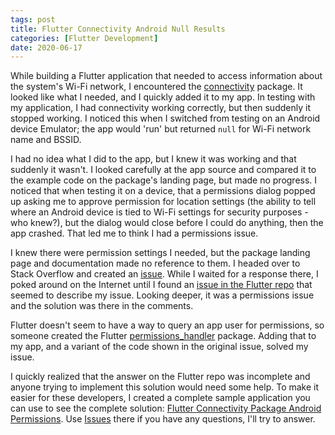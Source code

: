 ```yaml
---
tags: post
title: Flutter Connectivity Android Null Results
categories: [Flutter Development]
date: 2020-06-17
---
```


While building a Flutter application that needed to access information about the system's Wi-Fi network, I encountered the [connectivity](https://pub.dev/packages/connectivity) package. It looked like what I needed, and I quickly added it to my app. In testing with my application, I had connectivity working correctly, but then suddenly it stopped working. I noticed this when I switched from testing on an Android device Emulator; the app would 'run' but returned `null` for Wi-Fi network name and BSSID.

I had no idea what I did to the app, but I knew it was working and that suddenly it wasn't. I looked carefully at the app source and compared it to the example code on the package's landing page, but made no progress. I noticed that when testing it on a device, that a permissions dialog popped up asking me to approve permission for location settings (the ability to tell where an Android device is tied to Wi-Fi settings for security purposes - who knew?), but the dialog would close before I could do anything, then the app crashed. That led me to think I had a permissions issue.

I knew there were permission settings I needed, but the package landing page and documentation made no reference to them. I headed over to Stack Overflow and created an [issue](https://stackoverflow.com/questions/62378654/flutter-connectivity-package-android-permissions). While I waited for a response there, I poked around on the Internet until I found an [issue in the Flutter repo](https://github.com/flutter/flutter/issues/51529) that seemed to describe my issue. Looking deeper, it was a permissions issue and the solution was there in the comments.

Flutter doesn't seem to have a way to query an app user for permissions, so someone created the Flutter [permissions_handler](https://pub.dev/packages/permission_handler) package. Adding that to my app, and a variant of the code shown in the original issue, solved my issue.

I quickly realized that the answer on the Flutter repo was incomplete and anyone trying to implement this solution would need some help. To make it easier for these developers, I created a complete sample application you can use to see the complete solution: [Flutter Connectivity Package Android Permissions](https://github.com/johnwargo/flutter-android-connectivity-permissions). Use [Issues](https://github.com/johnwargo/flutter-android-connectivity-permissions/issues) there if you have any questions, I'll try to answer.
